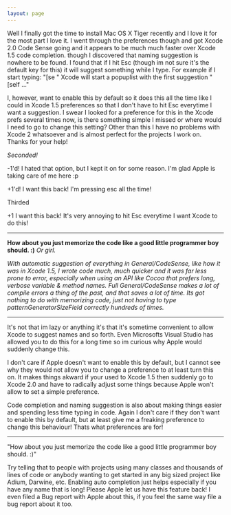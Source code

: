 ```yaml
---
layout: page
---
```


Well I finally got the time to install Mac OS X Tiger recently and I love it for the most part I love it. I went through the preferences though and got Xcode 2.0 Code Sense going and it appears to be much much faster over Xcode 1.5 code completion. though I discovered that naming suggestion is nowhere to be found. I found that if I hit Esc (though im not sure it's the default key for this) it will suggest something while I type. For example if I start typing:
"[se " Xcode will start a popuplist with the first suggestion "[self ..."

I, however, want to enable this by default so it does this all the time like I could in Xcode 1.5 preferences so that I don't have to hit Esc everytime I want a suggestion. I swear I looked for a preference for this in the Xcode prefs several times now, is there something simple I missed or where would I need to go to change this setting? Other than this I have no problems with Xcode 2 whatsoever and is almost perfect for the projects I work on. Thanks for your help!

*Seconded!*

-1'd! I hated that option, but I kept it on for some reason. I'm glad Apple is taking care of me here :p

+1'd! I want this back! I'm pressing esc all the time!

Thirded

+1 I want this back! It's very annoying to hit Esc everytime I want Xcode to do this!

----

**How about you just memorize the code like a good little programmer boy should. :)** *Or girl.*

*With automatic suggestion of *everything* in General/CodeSense, like how it was in Xcode 1.5, I wrote code much, much quicker and it was far less prone to error, especially when using an API like Cocoa that prefers long, verbose variable & method names. Full General/CodeSense makes a lot of compile errors a thing of the past, and that saves a *lot* of time. Its got nothing to do with memorizing code, just not having to type patternGeneratorSizeField correctly hundreds of times.*

----

It's not that im lazy or anything it's that it's sometime convenient to allow Xcode to suggest names and so forth. Even Microsofts Visual Studio has allowed you to do this for a long time so im curious why Apple would suddenly change this.

I don't care if Apple doesn't want to enable this by default, but I cannot see why they would not allow you to change a preference to at least turn this on. It makes things akward if your used to Xcode 1.5 then suddenly go to Xcode 2.0 and have to radically adjust some things because Apple won't allow to set a simple preference. 

Code completion and naming suggestion is also about making things easier and spending less time typing in code. Again I don't care if they don't want to enable this by default, but at least give me a freaking preference to change this behaviour! Thats what preferences are for!

----

"How about you just memorize the code like a good little programmer boy should. :)"

Try telling that to people with projects using many classes and thousands of lines of code or anybody wanting to get started in any big sized project like Adium, Darwine, etc. Enabling auto completion just helps especially if you have any name that is long! Please Apple let us have this feature back! I even filed a Bug report with Apple about this, if you feel the same way file a bug report about it too.